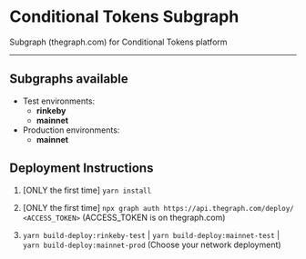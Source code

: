# Conditional Tokens Subgraph

Subgraph (thegraph.com) for Conditional Tokens platform

---

## Subgraphs available
- Test environments:
  - **rinkeby**
  - **mainnet**
- Production environments:
  - **mainnet**

## Deployment Instructions

1. [ONLY the first time] `yarn install`

2. [ONLY the first time] `npx graph auth https://api.thegraph.com/deploy/ <ACCESS_TOKEN>` (ACCESS_TOKEN is on thegraph.com)

3. `yarn build-deploy:rinkeby-test` | `yarn build-deploy:mainnet-test` | `yarn build-deploy:mainnet-prod` (Choose your network deployment)
